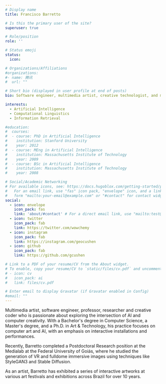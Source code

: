 ```yaml
---
# Display name
title: Francisco Barretto

# Is this the primary user of the site?
superuser: true

# Role/position
role: ''

# Status emoji
status:
  icon: 

# Organizations/Affiliations
#organizations:
#- name: 腾讯
#  url: ""

# Short bio (displayed in user profile at end of posts)
bio: Software engineer, multimedia artist, creative technologist, and maker playing with AI and Computer Creativity.

interests:
  - Artificial Intelligence
  - Computational Linguistics
  - Information Retrieval

#education:
#  courses:
#  - course: PhD in Artificial Intelligence
#    institution: Stanford University
#    year: 2012
#  - course: MEng in Artificial Intelligence
#    institution: Massachusetts Institute of Technology
#    year: 2009
#  - course: BSc in Artificial Intelligence
#    institution: Massachusetts Institute of Technology
#    year: 2008

# Social/Academic Networking
# For available icons, see: https://docs.hugoblox.com/getting-started/page-builder/#icons
#   For an email link, use "fas" icon pack, "envelope" icon, and a link in the
#   form "mailto:your-email@example.com" or "#contact" for contact widget.
social:
  - icon: envelope
    icon_pack: fas
    link: 'about/#contact' # For a direct email link, use "mailto:test@example.org".
  - icon: twitter
    icon_pack: fab
    link: https://twitter.com/wowchemy
  - icon: instagram
    icon_pack: fab
    link: https://instagram.com/geocushen
  - icon: github
    icon_pack: fab
    link: https://github.com/gcushen

# Link to a PDF of your resume/CV from the About widget.
# To enable, copy your resume/CV to `static/files/cv.pdf` and uncomment the lines below.
# - icon: cv
#   icon_pack: ai
#   link: files/cv.pdf

# Enter email to display Gravatar (if Gravatar enabled in Config)
#email: ""
---
```


Multimedia artist, software engineer, professor, researcher and creative coder who is passionate about exploring the intersection of AI and computer creativity. With a Bachelor's degree in Computer Science, a Master's degree, and a Ph.D. in Art & Technology, his practice focuses on computer art and AI, with an emphasis on interactive installations and performances.



Recently, Barretto completed a Postdoctoral Research position at the Medialab at the Federal University of Goiás, where he studied the generation of VR and fulldome immersive images using techniques like StyleGAN3 and Stable Diffusion.



As an artist, Barretto has exhibited a series of interactive artworks at various art festivals and exhibitions across Brazil for over 10 years.
